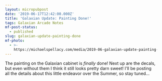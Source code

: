 ```yaml
---
layout: micropubpost
date: '2019-06-17T12:42:00.000Z'
title: 'Galaxian Update: Painting Done!'
tags: Galaxian Arcade Notes
mf-post-status:
  - published
slug: galaxian-update-painting-done
mf-photo:
  - >-
    https://michaelspellacy.com/media/2019-06-galaxian-update-painting-done/1560775333917.jpg
---
```

The painting on the Galaxian cabinet is *finally* done! Next up are the decals, but even without them I think it still looks pretty darn sweet! I&#39;ll be posting all the details about this little endeavor over the Summer, so stay tuned...
